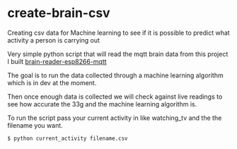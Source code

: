 # create-brain-csv
Creating csv data for Machine learning to see if it is possible to predict what activity a person is carrying out

Very simple python script that will read the mqtt brain data from this project I built
[brain-reader-esp8266-mqtt](https://github.com/greallye/brain-reader-esp8266-mqtt)

The goal is to run the data collected through a machine learning algorithm which is in dev at the moment.

Then once enough data is collected we will check against live readings to see how accurate the 33g and the machine learning algorithm is. 

To run the script pass your current activity in like watching_tv and the the filename you want.

```shell
$ python current_activity filename.csv
```
